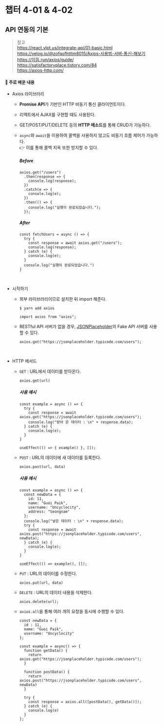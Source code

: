 # 챕터 4-01 & 4-02

## API 연동의 기본

> 참고 <br> https://react.vlpt.us/integrate-api/01-basic.html <br> https://velog.io/@zofqofhtltm8015/Axios-사용법-서버-통신-해보기 <br> https://이듬.run/axios/guide/ <br> https://satisfactoryplace.tistory.com/84 <br> https://axios-http.com/

#### 📕 주로 배운 내용

- Axios 라이브러리

  - **Promise API**가 기반인 HTTP 비동기 통신 클라이언트이다.
  - 리액트에서 AJAX를 구현할 때도 사용된다.
  - GET/POST/PUT/DELETE 등의 **HTTP 메소드**를 통해 CRUD가 가능하다.
  - `async`와 `await`을 이용하여 콜백을 사용하지 않고도 비동기 흐름 제어가 가능하다.<br>
    👉 이를 통해 콜백 지옥 또한 방지할 수 있다.

    ##### Before

    ```
    axios.get("/users")
      .then(response => {
        console.log(response);
      })
      .catch(e => {
        console.log(e);
      })
      .then(() => {
        console.log("실행이 완료되었습니다.");
      });
    ```

    ##### After

    ```
    const fetchUsers = async () => {
      try {
        const response = await axios.get("/users");
        console.log(response);
      } catch (e) {
        console.log(e);
      }
      console.log("실행이 완료되었습니다.")
    }
    ```

<br>

- 시작하기

  - 외부 라이브러리이므로 설치한 뒤 import 해준다.

    ```
    $ yarn add axios
    ```

    ```
    import axios from "axios";
    ```

  - RESTful API 서버가 없을 경우, <a href="https://jsonplaceholder.typicode.com/">JSONPlaceholder</a>의 Fake API 서버를 사용할 수 있다.
    ```
    axios.get("https://jsonplaceholder.typicode.com/users");
    ```

<br>

- HTTP 메서드

  - `GET` : URL에서 데이터를 받아온다.

    ```
    axios.get(url)
    ```

    ##### 사용 예시

    ```
    const example = async () => {
      try {
        const response = await axios.get("https://jsonplaceholder.typicode.com/users");
        console.log("받아 온 데이터 : \n" + response.data);
      } catch (e) {
        console.log(e);
      }
    }

    useEffect(() => { example() }, []);
    ```

  - `POST` : URL의 데이터에 새 데이터를 등록한다.

    ```
    axios.post(url, data)
    ```

    ##### 사용 예시

    ```
    const example = async () => {
      const newData = {
        id: 11,
        name: "Guoi Paik",
        username: "Uncyclocity",
        address: "Seongnam"
      };
      console.log("넣은 데이터 : \n" + response.data);
      try {
        const response = await axios.post("https://jsonplaceholder.typicode.com/users", newData);
      } catch (e) {
        console.log(e);
      }
    }

    useEffect(() => example(), []);
    ```

  - `PUT` : URL의 데이터를 수정한다.

    ```
    axios.put(url, data)
    ```

  - `DELETE` : URL의 데이터 내용을 삭제한다.

    ```
    axios.delete(url);
    ```

  - `axios.all`을 통해 여러 개의 요청을 동시에 수행할 수 있다.

    ```
    const newData = {
      id : 11,
      name: "Guoi Paik",
      username: "Uncyclocity"
    };

    const example = async() => {
      function getData() {
        return axios.get("https://jsonplaceholder.typicode.com/users");
      }

      function postData() {
        return axios.post("https://jsonplaceholder.typicode.com/users", newData)
      }

      try {
        const response = axios.all([postData(), getData()]);
      } catch (e) {
        console.log(e)
      }
    };
    ```
